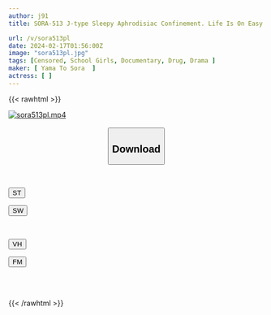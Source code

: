 ```yaml
---
author: j91
title: SORA-513 J-type Sleepy Aphrodisiac Confinement. Life Is On Easy Mode, And The Happiness Of A Cheating Teacher And A Naughty Female Brat Is Destroyed! ! [Affair Tracking]

url: /v/sora513pl
date: 2024-02-17T01:56:00Z
image: "sora513pl.jpg"
tags: [Censored, School Girls, Documentary, Drug, Drama	]
maker: [ Yama To Sora  ]
actress: [ ]
---
```



{{< rawhtml >}}

<div class="video" data-videoid="wVWVAJRzKZIJRKa">
    <a href="javascript:;">
        <img src="/v/sora513pl/sora513pl.jpg" width="WIDTH" height="HEIGHT" alt="sora513pl.mp4" loading="lazy">
    </a>
</div>

<script type="text/javascript" src="https://j91.asia/asset/on-demand-st.js"></script>

<br>
  <link rel="stylesheet" href="https://j91.asia/asset/bs5.css">
  
  <center>
  <button class="btn btn-primary" type="button" data-bs-toggle="collapse" data-bs-target=".multi-collapse" aria-expanded="false" aria-controls="multiCollapseExample1 multiCollapseExample2"><h2>Download</h2></button></center>
</p>
<div class="row">
  <div class="col">
    <div class="collapse multi-collapse" id="multiCollapseExample1">
      <div class="card card-body">
	      	      <br>
<div class="buttons">  
<p><a href="https://streamtape.to/v/wVWVAJRzKZIJRKa" target="_blank"><button class="btn-hover color-3"><i class="fa fa-download"></i> ST</button></a></p>
<p><a href="https://cdnwish.com/ixmcukpzn42t" target="_blank"><button class="btn-hover color-2"><i class="fa fa-download"></i> SW</button></a></p></div>
    </div>
  </div>
</div>
  <div class="col">
    <div class="collapse multi-collapse" id="multiCollapseExample2">
      <div class="card card-body">
	      <br>
<div class="buttons">
<p><a href="javascript:;"><button class="btn-hover color-9"><i class="fa fa-download"></i> VH</button></a></p>
<p><a href="javascript:;"><button class="btn-hover color-8"><i class="fa fa-download"></i> FM</button></a></p></div>
<br><br>
      </div>
    </div>
  </div>
</div>

{{< /rawhtml >}}